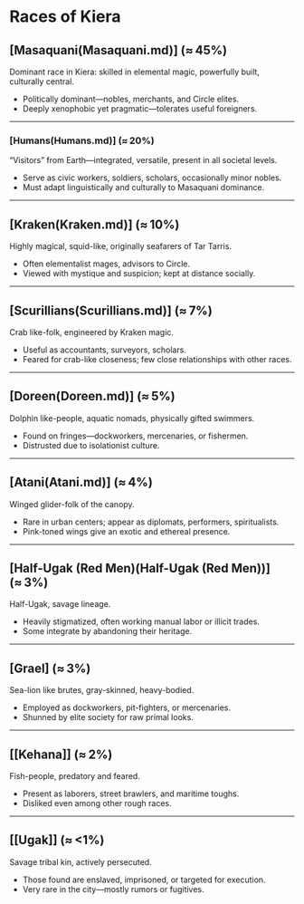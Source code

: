 # Races of Kiera

## [Masaquani(Masaquani.md)] (≈ 45%)

Dominant race in Kiera: skilled in elemental magic, powerfully built, culturally central.
- Politically dominant—nobles, merchants, and Circle elites.
- Deeply xenophobic yet pragmatic—tolerates useful foreigners.

---
### [Humans(Humans.md)] (≈ 20%)

“Visitors” from Earth—integrated, versatile, present in all societal levels.
- Serve as civic workers, soldiers, scholars, occasionally minor nobles.
- Must adapt linguistically and culturally to Masaquani dominance.

---
## [Kraken(Kraken.md)] (≈ 10%)

Highly magical, squid-like, originally seafarers of Tar Tarris.
- Often elementalist mages, advisors to Circle.
- Viewed with mystique and suspicion; kept at distance socially.

---
## [Scurillians(Scurillians.md)] (≈ 7%)

Crab like-folk, engineered by Kraken magic.
- Useful as accountants, surveyors, scholars.
- Feared for crab-like closeness; few close relationships with other races.

---
## [Doreen(Doreen.md)] (≈ 5%)

Dolphin like-people, aquatic nomads, physically gifted swimmers.
- Found on fringes—dockworkers, mercenaries, or fishermen.
- Distrusted due to isolationist culture.

---
## [Atani(Atani.md)] (≈ 4%)

Winged glider-folk of the canopy.
- Rare in urban centers; appear as diplomats, performers, spiritualists.
- Pink-toned wings give an exotic and ethereal presence.

---
## [Half-Ugak (Red Men)(Half-Ugak (Red Men))] (≈ 3%)

Half-Ugak, savage lineage.
- Heavily stigmatized, often working manual labor or illicit trades.
- Some integrate by abandoning their heritage.

---
## [Grael] (≈ 3%)

Sea-lion like brutes, gray-skinned, heavy-bodied.
- Employed as dockworkers, pit-fighters, or mercenaries. 
- Shunned by elite society for raw primal looks.

---
## [[Kehana]] (≈ 2%)

Fish-people, predatory and feared.
- Present as laborers, street brawlers, and maritime toughs.
- Disliked even among other rough races.

---
## [[Ugak]] (≈ <1%)

Savage tribal kin, actively persecuted.
- Those found are enslaved, imprisoned, or targeted for execution.
- Very rare in the city—mostly rumors or fugitives.